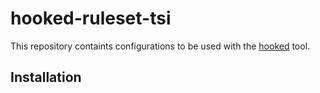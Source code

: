 # hooked-ruleset-tsi

This repository containts configurations to be used with the [hooked](https://github.com/conmob-devsecops/hooked) tool.

## Installation
